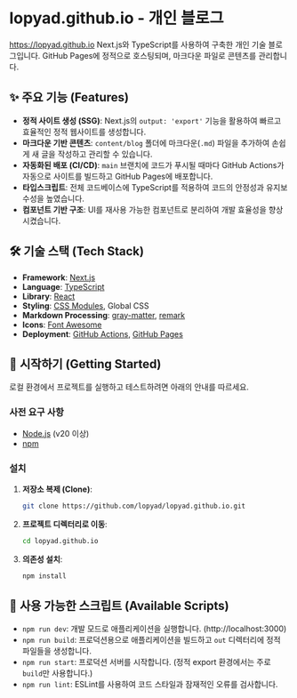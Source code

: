 # lopyad.github.io - 개인 블로그
https://lopyad.github.io
Next.js와 TypeScript를 사용하여 구축한 개인 기술 블로그입니다. GitHub Pages에 정적으로 호스팅되며, 마크다운 파일로 콘텐츠를 관리합니다.

## ✨ 주요 기능 (Features)

- **정적 사이트 생성 (SSG)**: Next.js의 `output: 'export'` 기능을 활용하여 빠르고 효율적인 정적 웹사이트를 생성합니다.
- **마크다운 기반 콘텐츠**: `content/blog` 폴더에 마크다운(`.md`) 파일을 추가하여 손쉽게 새 글을 작성하고 관리할 수 있습니다.
- **자동화된 배포 (CI/CD)**: `main` 브랜치에 코드가 푸시될 때마다 GitHub Actions가 자동으로 사이트를 빌드하고 GitHub Pages에 배포합니다.
- **타입스크립트**: 전체 코드베이스에 TypeScript를 적용하여 코드의 안정성과 유지보수성을 높였습니다.
- **컴포넌트 기반 구조**: UI를 재사용 가능한 컴포넌트로 분리하여 개발 효율성을 향상시켰습니다.

## 🛠️ 기술 스택 (Tech Stack)

- **Framework**: [Next.js](https://nextjs.org/)
- **Language**: [TypeScript](https://www.typescriptlang.org/)
- **Library**: [React](https://react.dev/)
- **Styling**: [CSS Modules](https://github.com/css-modules/css-modules), Global CSS
- **Markdown Processing**: [gray-matter](https://github.com/jonschlinkert/gray-matter), [remark](https://github.com/remarkjs/remark)
- **Icons**: [Font Awesome](https://fontawesome.com/)
- **Deployment**: [GitHub Actions](https://github.com/features/actions), [GitHub Pages](https://pages.github.com/)

## 🚀 시작하기 (Getting Started)

로컬 환경에서 프로젝트를 실행하고 테스트하려면 아래의 안내를 따르세요.

### 사전 요구 사항

- [Node.js](https://nodejs.org/) (v20 이상)
- [npm](https://www.npmjs.com/)

### 설치

1.  **저장소 복제 (Clone)**:
    ```bash
    git clone https://github.com/lopyad/lopyad.github.io.git
    ```
2.  **프로젝트 디렉터리로 이동**:
    ```bash
    cd lopyad.github.io
    ```
3.  **의존성 설치**:
    ```bash
    npm install
    ```

## 📜 사용 가능한 스크립트 (Available Scripts)

- `npm run dev`: 개발 모드로 애플리케이션을 실행합니다. (http://localhost:3000)
- `npm run build`: 프로덕션용으로 애플리케이션을 빌드하고 `out` 디렉터리에 정적 파일들을 생성합니다.
- `npm run start`: 프로덕션 서버를 시작합니다. (정적 export 환경에서는 주로 `build`만 사용합니다.)
- `npm run lint`: ESLint를 사용하여 코드 스타일과 잠재적인 오류를 검사합니다.
